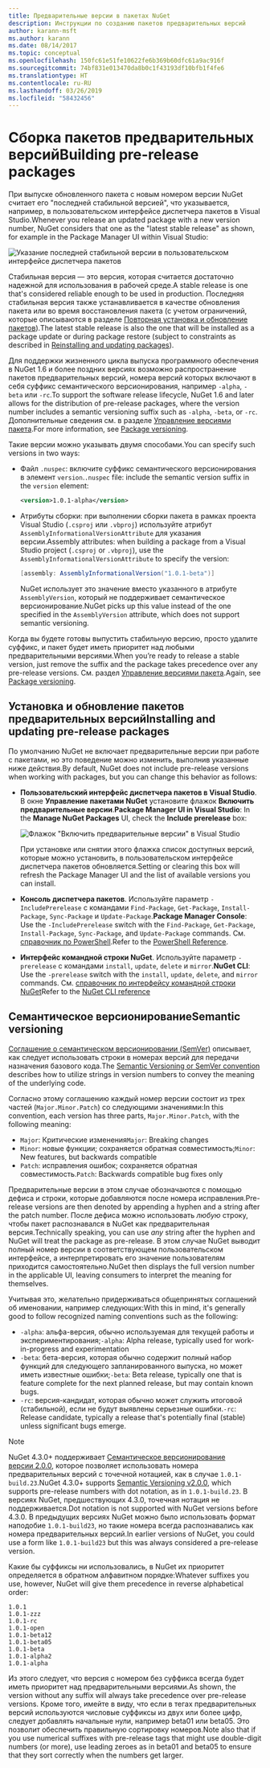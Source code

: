 ```yaml
---
title: Предварительные версии в пакетах NuGet
description: Инструкции по созданию пакетов предварительных версий
author: karann-msft
ms.author: karann
ms.date: 08/14/2017
ms.topic: conceptual
ms.openlocfilehash: 150fc61e51fe10622fe6b369b60dfc61a9ac916f
ms.sourcegitcommit: 74bf831e013470da8b0c1f43193df10bfb1f4fe6
ms.translationtype: HT
ms.contentlocale: ru-RU
ms.lasthandoff: 03/26/2019
ms.locfileid: "58432456"
---
```

# <a name="building-pre-release-packages"></a><span data-ttu-id="14426-103">Сборка пакетов предварительных версий</span><span class="sxs-lookup"><span data-stu-id="14426-103">Building pre-release packages</span></span>

<span data-ttu-id="14426-104">При выпуске обновленного пакета с новым номером версии NuGet считает его "последней стабильной версией", что указывается, например, в пользовательском интерфейсе диспетчера пакетов в Visual Studio.</span><span class="sxs-lookup"><span data-stu-id="14426-104">Whenever you release an updated package with a new version number, NuGet considers that one as the "latest stable release" as shown, for example in the Package Manager UI within Visual Studio:</span></span>

![Указание последней стабильной версии в пользовательском интерфейсе диспетчера пакетов](media/Prerelease_01-LatestStable.png)

<span data-ttu-id="14426-106">Стабильная версия — это версия, которая считается достаточно надежной для использования в рабочей среде.</span><span class="sxs-lookup"><span data-stu-id="14426-106">A stable release is one that's considered reliable enough to be used in production.</span></span> <span data-ttu-id="14426-107">Последняя стабильная версия также устанавливается в качестве обновления пакета или во время восстановления пакета (с учетом ограничений, которые описываются в разделе [Повторная установка и обновление пакетов](../consume-packages/reinstalling-and-updating-packages.md)).</span><span class="sxs-lookup"><span data-stu-id="14426-107">The latest stable release is also the one that will be installed as a package update or during package restore (subject to constraints as described in [Reinstalling and updating packages](../consume-packages/reinstalling-and-updating-packages.md)).</span></span>

<span data-ttu-id="14426-108">Для поддержки жизненного цикла выпуска программного обеспечения в NuGet 1.6 и более поздних версиях возможно распространение пакетов предварительных версий, номера версий которых включают в себя суффикс семантического версионирования, например `-alpha`, `-beta` или `-rc`.</span><span class="sxs-lookup"><span data-stu-id="14426-108">To support the software release lifecycle, NuGet 1.6 and later allows for the distribution of pre-release packages, where the version number includes a semantic versioning suffix such as `-alpha`, `-beta`, or `-rc`.</span></span> <span data-ttu-id="14426-109">Дополнительные сведения см. в разделе [Управление версиями пакета](../reference/package-versioning.md#pre-release-versions).</span><span class="sxs-lookup"><span data-stu-id="14426-109">For more information, see [Package versioning](../reference/package-versioning.md#pre-release-versions).</span></span>

<span data-ttu-id="14426-110">Такие версии можно указывать двумя способами.</span><span class="sxs-lookup"><span data-stu-id="14426-110">You can specify such versions in two ways:</span></span>

- <span data-ttu-id="14426-111">Файл `.nuspec`: включите суффикс семантического версионирования в элемент `version`.</span><span class="sxs-lookup"><span data-stu-id="14426-111">`.nuspec` file: include the semantic version suffix in the `version` element:</span></span>

    ```xml
    <version>1.0.1-alpha</version>
    ```

- <span data-ttu-id="14426-112">Атрибуты сборки: при выполнении сборки пакета в рамках проекта Visual Studio (`.csproj` или `.vbproj`) используйте атрибут `AssemblyInformationalVersionAttribute` для указания версии.</span><span class="sxs-lookup"><span data-stu-id="14426-112">Assembly attributes: when building a package from a Visual Studio project (`.csproj` or `.vbproj`), use the `AssemblyInformationalVersionAttribute` to specify the version:</span></span>

    ```cs
    [assembly: AssemblyInformationalVersion("1.0.1-beta")]
    ```

    <span data-ttu-id="14426-113">NuGet использует это значение вместо указанного в атрибуте `AssemblyVersion`, который не поддерживает семантическое версионирование.</span><span class="sxs-lookup"><span data-stu-id="14426-113">NuGet picks up this value instead of the one specified in the `AssemblyVersion` attribute, which does not support semantic versioning.</span></span>

<span data-ttu-id="14426-114">Когда вы будете готовы выпустить стабильную версию, просто удалите суффикс, и пакет будет иметь приоритет над любыми предварительными версиями.</span><span class="sxs-lookup"><span data-stu-id="14426-114">When you’re ready to release a stable version, just remove the suffix and the package takes precedence over any pre-release versions.</span></span> <span data-ttu-id="14426-115">См. раздел [Управление версиями пакета](../reference/package-versioning.md#pre-release-versions).</span><span class="sxs-lookup"><span data-stu-id="14426-115">Again, see [Package versioning](../reference/package-versioning.md#pre-release-versions).</span></span>

## <a name="installing-and-updating-pre-release-packages"></a><span data-ttu-id="14426-116">Установка и обновление пакетов предварительных версий</span><span class="sxs-lookup"><span data-stu-id="14426-116">Installing and updating pre-release packages</span></span>

<span data-ttu-id="14426-117">По умолчанию NuGet не включает предварительные версии при работе с пакетами, но это поведение можно изменить, выполнив указанные ниже действия.</span><span class="sxs-lookup"><span data-stu-id="14426-117">By default, NuGet does not include pre-release versions when working with packages, but you can change this behavior as follows:</span></span>

- <span data-ttu-id="14426-118">**Пользовательский интерфейс диспетчера пакетов в Visual Studio**. В окне **Управление пакетами NuGet** установите флажок **Включить предварительные версии**.</span><span class="sxs-lookup"><span data-stu-id="14426-118">**Package Manager UI in Visual Studio**: In the **Manage NuGet Packages** UI, check the **Include prerelease** box:</span></span>

    ![Флажок "Включить предварительные версии" в Visual Studio](media/Prerelease_02-CheckPrerelease.png)

    <span data-ttu-id="14426-120">При установке или снятии этого флажка список доступных версий, которые можно установить, в пользовательском интерфейсе диспетчера пакетов обновляется.</span><span class="sxs-lookup"><span data-stu-id="14426-120">Setting or clearing this box will refresh the Package Manager UI and the list of available versions you can install.</span></span>

- <span data-ttu-id="14426-121">**Консоль диспетчера пакетов**. Используйте параметр `-IncludePrerelease` с командами `Find-Package`, `Get-Package`, `Install-Package`, `Sync-Package` и `Update-Package`.</span><span class="sxs-lookup"><span data-stu-id="14426-121">**Package Manager Console**: Use the `-IncludePrerelease` switch with the `Find-Package`, `Get-Package`, `Install-Package`, `Sync-Package`, and `Update-Package` commands.</span></span> <span data-ttu-id="14426-122">См. [справочник по PowerShell](../tools/powershell-reference.md).</span><span class="sxs-lookup"><span data-stu-id="14426-122">Refer to the [PowerShell Reference](../tools/powershell-reference.md).</span></span>

- <span data-ttu-id="14426-123">**Интерфейс командной строки NuGet**. Используйте параметр `-prerelease` с командами `install`, `update`, `delete` и `mirror`.</span><span class="sxs-lookup"><span data-stu-id="14426-123">**NuGet CLI**: Use the `-prerelease` switch with the `install`, `update`, `delete`, and `mirror` commands.</span></span> <span data-ttu-id="14426-124">См. [справочник по интерфейсу командной строки NuGet](../tools/nuget-exe-cli-reference.md)</span><span class="sxs-lookup"><span data-stu-id="14426-124">Refer to the [NuGet CLI reference](../tools/nuget-exe-cli-reference.md)</span></span>

## <a name="semantic-versioning"></a><span data-ttu-id="14426-125">Семантическое версионирование</span><span class="sxs-lookup"><span data-stu-id="14426-125">Semantic versioning</span></span>

<span data-ttu-id="14426-126">[Соглашение о семантическом версионировании (SemVer)](http://semver.org/spec/v1.0.0.html) описывает, как следует использовать строки в номерах версий для передачи назначения базового кода.</span><span class="sxs-lookup"><span data-stu-id="14426-126">The [Semantic Versioning or SemVer convention](http://semver.org/spec/v1.0.0.html) describes how to utilize strings in version numbers to convey the meaning of the underlying code.</span></span>

<span data-ttu-id="14426-127">Согласно этому соглашению каждый номер версии состоит из трех частей (`Major.Minor.Patch`) со следующими значениями:</span><span class="sxs-lookup"><span data-stu-id="14426-127">In this convention, each version has three parts, `Major.Minor.Patch`, with the following meaning:</span></span>

- <span data-ttu-id="14426-128">`Major`: Критические изменения</span><span class="sxs-lookup"><span data-stu-id="14426-128">`Major`: Breaking changes</span></span>
- <span data-ttu-id="14426-129">`Minor`: новые функции; сохраняется обратная совместимость;</span><span class="sxs-lookup"><span data-stu-id="14426-129">`Minor`: New features, but backwards compatible</span></span>
- <span data-ttu-id="14426-130">`Patch`: исправления ошибок; сохраняется обратная совместимость.</span><span class="sxs-lookup"><span data-stu-id="14426-130">`Patch`: Backwards compatible bug fixes only</span></span>

<span data-ttu-id="14426-131">Предварительные версии в этом случае обозначаются с помощью дефиса и строки, которые добавляются после номера исправления.</span><span class="sxs-lookup"><span data-stu-id="14426-131">Pre-release versions are then denoted by appending a hyphen and a string after the patch number.</span></span> <span data-ttu-id="14426-132">После дефиса можно использовать *любую* строку, чтобы пакет распознавался в NuGet как предварительная версия.</span><span class="sxs-lookup"><span data-stu-id="14426-132">Technically speaking, you can use *any* string after the hyphen and NuGet will treat the package as pre-release.</span></span> <span data-ttu-id="14426-133">В этом случае NuGet выводит полный номер версии в соответствующем пользовательском интерфейсе, а интерпретировать его значение пользователям приходится самостоятельно.</span><span class="sxs-lookup"><span data-stu-id="14426-133">NuGet then displays the full version number in the applicable UI, leaving consumers to interpret the meaning for themselves.</span></span>

<span data-ttu-id="14426-134">Учитывая это, желательно придерживаться общепринятых соглашений об именовании, например следующих:</span><span class="sxs-lookup"><span data-stu-id="14426-134">With this in mind, it's generally good to follow recognized naming conventions such as the following:</span></span>

- <span data-ttu-id="14426-135">`-alpha`: альфа-версия, обычно используемая для текущей работы и экспериментирования;</span><span class="sxs-lookup"><span data-stu-id="14426-135">`-alpha`: Alpha release, typically used for work-in-progress and experimentation</span></span>
- <span data-ttu-id="14426-136">`-beta`: бета-версия, которая обычно содержит полный набор функций для следующего запланированного выпуска, но может иметь известные ошибки;</span><span class="sxs-lookup"><span data-stu-id="14426-136">`-beta`: Beta release, typically one that is feature complete for the next planned release, but may contain known bugs.</span></span>
- <span data-ttu-id="14426-137">`-rc`: версия-кандидат, которая обычно может служить итоговой (стабильной), если не будут выявлены серьезные ошибки.</span><span class="sxs-lookup"><span data-stu-id="14426-137">`-rc`: Release candidate, typically a release that's potentially final (stable) unless significant bugs emerge.</span></span>

> [!Note]
> <span data-ttu-id="14426-138">NuGet 4.3.0+ поддерживает [Семантическое версионирование версии 2.0.0](http://semver.org/spec/v2.0.0.html), которое позволяет использовать номера предварительных версий с точечной нотацией, как в случае `1.0.1-build.23`.</span><span class="sxs-lookup"><span data-stu-id="14426-138">NuGet 4.3.0+ supports [Semantic Versioning v2.0.0](http://semver.org/spec/v2.0.0.html), which supports pre-release numbers with dot notation, as in `1.0.1-build.23`.</span></span> <span data-ttu-id="14426-139">В версиях NuGet, предшествующих 4.3.0, точечная нотация не поддерживается.</span><span class="sxs-lookup"><span data-stu-id="14426-139">Dot notation is not supported with NuGet versions before 4.3.0.</span></span> <span data-ttu-id="14426-140">В предыдущих версиях NuGet можно было использовать формат наподобие `1.0.1-build23`, но такие номера всегда распознавались как номера предварительных версий.</span><span class="sxs-lookup"><span data-stu-id="14426-140">In earlier versions of NuGet, you could use a form like `1.0.1-build23` but this was always considered a pre-release version.</span></span>

<span data-ttu-id="14426-141">Какие бы суффиксы ни использовались, в NuGet их приоритет определяется в обратном алфавитном порядке:</span><span class="sxs-lookup"><span data-stu-id="14426-141">Whatever suffixes you use, however, NuGet will give them precedence in reverse alphabetical order:</span></span>

    1.0.1
    1.0.1-zzz
    1.0.1-rc
    1.0.1-open
    1.0.1-beta12
    1.0.1-beta05
    1.0.1-beta
    1.0.1-alpha2
    1.0.1-alpha

<span data-ttu-id="14426-142">Из этого следует, что версия с номером без суффикса всегда будет иметь приоритет над предварительными версиями.</span><span class="sxs-lookup"><span data-stu-id="14426-142">As shown, the version without any suffix will always take precedence over pre-release versions.</span></span> <span data-ttu-id="14426-143">Кроме того, имейте в виду, что если в тегах предварительных версий используются числовые суффиксы из двух или более цифр, следует добавлять начальные нули, например beta01 или beta05. Это позволит обеспечить правильную сортировку номеров.</span><span class="sxs-lookup"><span data-stu-id="14426-143">Note also that if you use numerical suffixes with pre-release tags that might use double-digit numbers (or more), use leading zeroes as in beta01 and beta05 to ensure that they sort correctly when the numbers get larger.</span></span>
